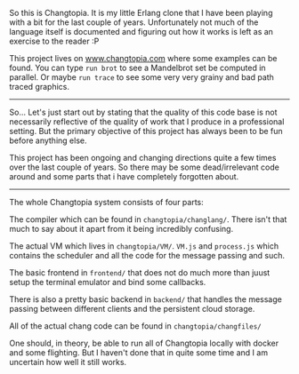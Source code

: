 So this is Changtopia.
It is my little Erlang clone that I have been playing with a bit for the last couple of years.
Unfortunately not much of the language itself is documented and figuring out how it works is left as an exercise to the reader :P

This project lives on www.changtopia.com where some examples can be found.
You can type `run brot` to see a Mandelbrot set be computed in parallel. Or maybe `run trace` to see some very very grainy and bad path traced graphics.

***

So... Let's just start out by stating that the quality of this code base is not
necessarily reflective of the quality of work that I produce in a professional setting.
But the primary objective of this project has always been to be fun before anything else.

This project has been ongoing and changing  directions quite a few times over the last couple of years. So there may be some dead/irrelevant code around and some parts that i have completely forgotten about.


***


The whole Changtopia system consists of four parts:

The compiler which can be found in `changtopia/changlang/`. There isn't that much to say about it  apart from it being incredibly confusing.

The actual VM which lives in `changtopia/VM/`. `VM.js` and `process.js` which contains the scheduler and all the code for the message passing and such.

The basic frontend in `frontend/` that does not do much more than juust setup the terminal emulator and bind some callbacks.

There is also  a pretty basic backend in `backend/` that handles the message passing between different clients and the persistent cloud storage.

All of the actual chang code can be found in `changtopia/changfiles/`

One should, in theory, be able to run all of Changtopia locally with docker and some flighting. But I haven't done that in quite some time and I am uncertain how well it still works.
